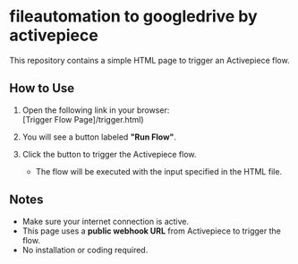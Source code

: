 # fileautomation to googledrive  by activepiece

This repository contains a simple HTML page to trigger an Activepiece flow.

## How to Use

1. Open the following link in your browser:  
   [Trigger Flow Page]/trigger.html)

2. You will see a button labeled **"Run Flow"**.  

3. Click the button to trigger the Activepiece flow.  
   - The flow will be executed with the input specified in the HTML file.

## Notes

- Make sure your internet connection is active.  
- This page uses a **public webhook URL** from Activepiece to trigger the flow.  
- No installation or coding required.
